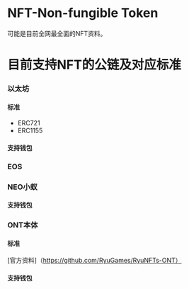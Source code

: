 # NFT-Non-fungible Token
可能是目前全网最全面的NFT资料。
# 目前支持NFT的公链及对应标准
### 以太坊
#### 标准
* ERC721
* ERC1155
#### 支持钱包
### EOS
### NEO小蚁
#### 支持钱包
### ONT本体
#### 标准
 [官方资料]（https://github.com/RyuGames/RyuNFTs-ONT）
#### 支持钱包
